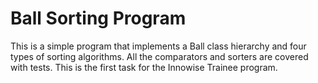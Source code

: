 # Ball Sorting Program

This is a simple program that implements a Ball class hierarchy and four types of sorting algorithms. All the comparators and sorters are covered with tests. This is the first task for the Innowise Trainee program.
